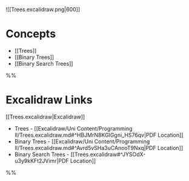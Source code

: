 ![[Trees.excalidraw.png|600]]
# Concepts

- [[Trees]]
- [[Binary Trees]]
- [[Binary Search Trees]]

%%
# Excalidraw Links

[[Trees.excalidraw|Excalidraw]]

- Trees - [[Excalidraw/Uni Content/Programming II/Trees.excalidraw.md#^HBJMrN8KGIGgni_HS76qv|PDF Location]]
- Binary Trees - [[Excalidraw/Uni Content/Programming II/Trees.excalidraw.md#^Avrd5vSHa3uCAnooT9Nxq|PDF Location]]
- Binary Search Trees - [[Trees.excalidraw#^JYSOdX-u3y9kKFt2JVimr|PDF Location]]

%%